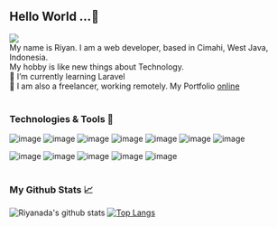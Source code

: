 ## Hello World ...👋 
![](https://komarev.com/ghpvc/?username=riyanada)
<br>
My name is Riyan. 
I am a web developer, based in Cimahi, West Java, Indonesia. <br> My hobby is like new things about Technology.
<br>
🌱 I’m currently learning Laravel
<br>
:construction_worker: I am also a freelancer, working remotely. My Portfolio [online](https://riyan.smkn2cmi.sch.id)
<br><br>
### Technologies & Tools :wrench:

![image](https://img.shields.io/badge/github-%23121011.svg?style=for-the-badge&logo=github&logoColor=white)
![image](https://img.shields.io/badge/gitlab-white.svg?style=for-the-badge&logo=gitlab)
![image](https://img.shields.io/badge/html5-%23E34F26.svg?style=for-the-badge&logo=html5&logoColor=white)
![image](https://img.shields.io/badge/css3-%231572B6.svg?style=for-the-badge&logo=css3&logoColor=white)
![image](https://img.shields.io/badge/php-%23777BB4.svg?style=for-the-badge&logo=php&logoColor=white)
![image](https://img.shields.io/badge/mysql-%2300f.svg?style=for-the-badge&logo=mysql&logoColor=white)
![image](https://img.shields.io/badge/javascript-%23323330.svg?style=for-the-badge&logo=javascript&logoColor=%23F7DF1E)

![image](https://img.shields.io/badge/codeigniter-orange.svg?style=for-the-badge&logo=codeigniter&logoColor=white)
![image](https://img.shields.io/badge/laravel-%23FF2D20.svg?style=for-the-badge&logo=laravel&logoColor=white)
![image](https://img.shields.io/badge/bootstrap-%23563D7C.svg?style=for-the-badge&logo=bootstrap&logoColor=white)
![image](https://img.shields.io/badge/jquery-%230769AD.svg?style=for-the-badge&logo=jquery&logoColor=white)
![image](https://img.shields.io/badge/VSC-0078d7.svg?style=for-the-badge&logo=visual-studio-code&logoColor=white)
<br><br>
### My Github Stats :chart_with_upwards_trend:
![Riyanada's github stats](https://github-readme-stats.vercel.app/api?username=riyanada&count_private=true&show_icons=true&theme=synthwave)
[![Top Langs](https://github-readme-stats.vercel.app/api/top-langs/?username=riyanada&langs_count=3&theme=synthwave)](https://github.com/riyanada/github-readme-stats)

